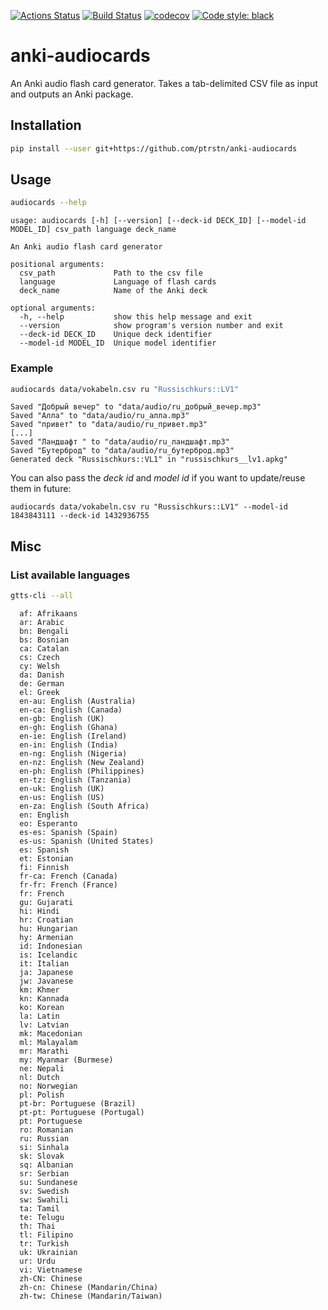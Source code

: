 [![Actions Status](https://github.com/ptrstn/anki-audiocards/workflows/Python%20package/badge.svg)](https://github.com/ptrstn/anki-audiocards/actions)
[![Build Status](https://travis-ci.com/ptrstn/anki-audiocards.svg?branch=master)](https://travis-ci.com/ptrstn/anki-audiocards)
[![codecov](https://codecov.io/gh/ptrstn/anki-audiocards/branch/master/graph/badge.svg)](https://codecov.io/gh/ptrstn/anki-audiocards)
[![Code style: black](https://img.shields.io/badge/code%20style-black-000000.svg)](https://github.com/psf/black)

# anki-audiocards

An Anki audio flash card generator. 
Takes a tab-delimited CSV file as input and outputs an Anki package.

## Installation

```bash
pip install --user git+https://github.com/ptrstn/anki-audiocards
```

## Usage

```bash
audiocards --help
```

```
usage: audiocards [-h] [--version] [--deck-id DECK_ID] [--model-id MODEL_ID] csv_path language deck_name

An Anki audio flash card generator

positional arguments:
  csv_path             Path to the csv file
  language             Language of flash cards
  deck_name            Name of the Anki deck

optional arguments:
  -h, --help           show this help message and exit
  --version            show program's version number and exit
  --deck-id DECK_ID    Unique deck identifier
  --model-id MODEL_ID  Unique model identifier
```

### Example

```bash
audiocards data/vokabeln.csv ru "Russischkurs::LV1"
```

```
Saved "Добрый вечер" to "data/audio/ru_добрый_вечер.mp3"
Saved "Алла" to "data/audio/ru_алла.mp3"
Saved "привет" to "data/audio/ru_привет.mp3"
[...]
Saved "Ландшафт " to "data/audio/ru_ландшафт.mp3"
Saved "Бутерброд" to "data/audio/ru_бутерброд.mp3"
Generated deck "Russischkurs::VL1" in "russischkurs__lv1.apkg"
```

You can also pass the _deck id_ and _model id_ if you want to update/reuse them in future:

```
audiocards data/vokabeln.csv ru "Russischkurs::LV1" --model-id 1843843111 --deck-id 1432936755
```


## Misc

### List available languages

```bash
gtts-cli --all
```

```
  af: Afrikaans
  ar: Arabic
  bn: Bengali
  bs: Bosnian
  ca: Catalan
  cs: Czech
  cy: Welsh
  da: Danish
  de: German
  el: Greek
  en-au: English (Australia)
  en-ca: English (Canada)
  en-gb: English (UK)
  en-gh: English (Ghana)
  en-ie: English (Ireland)
  en-in: English (India)
  en-ng: English (Nigeria)
  en-nz: English (New Zealand)
  en-ph: English (Philippines)
  en-tz: English (Tanzania)
  en-uk: English (UK)
  en-us: English (US)
  en-za: English (South Africa)
  en: English
  eo: Esperanto
  es-es: Spanish (Spain)
  es-us: Spanish (United States)
  es: Spanish
  et: Estonian
  fi: Finnish
  fr-ca: French (Canada)
  fr-fr: French (France)
  fr: French
  gu: Gujarati
  hi: Hindi
  hr: Croatian
  hu: Hungarian
  hy: Armenian
  id: Indonesian
  is: Icelandic
  it: Italian
  ja: Japanese
  jw: Javanese
  km: Khmer
  kn: Kannada
  ko: Korean
  la: Latin
  lv: Latvian
  mk: Macedonian
  ml: Malayalam
  mr: Marathi
  my: Myanmar (Burmese)
  ne: Nepali
  nl: Dutch
  no: Norwegian
  pl: Polish
  pt-br: Portuguese (Brazil)
  pt-pt: Portuguese (Portugal)
  pt: Portuguese
  ro: Romanian
  ru: Russian
  si: Sinhala
  sk: Slovak
  sq: Albanian
  sr: Serbian
  su: Sundanese
  sv: Swedish
  sw: Swahili
  ta: Tamil
  te: Telugu
  th: Thai
  tl: Filipino
  tr: Turkish
  uk: Ukrainian
  ur: Urdu
  vi: Vietnamese
  zh-CN: Chinese
  zh-cn: Chinese (Mandarin/China)
  zh-tw: Chinese (Mandarin/Taiwan)
```
